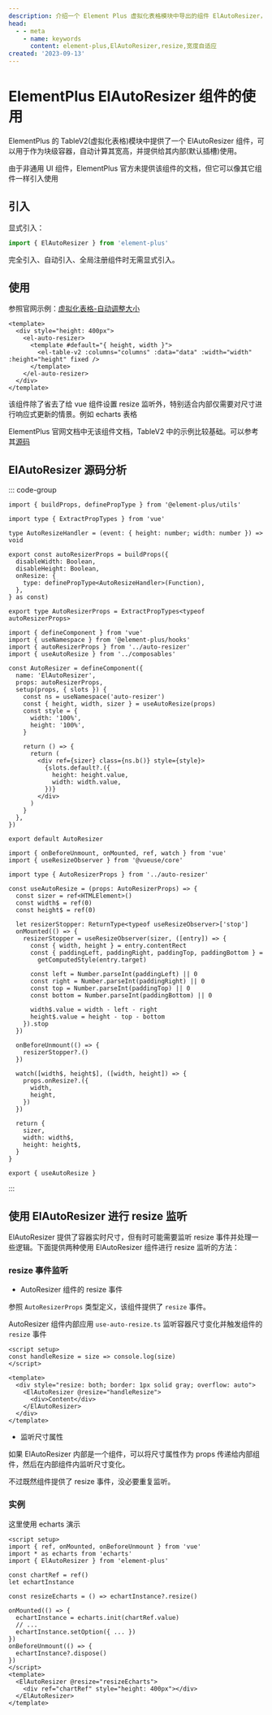 ```yaml
---
description: 介绍一个 Element Plus 虚拟化表格模块中导出的组件 ElAutoResizer，可以用于作为块级容器，自动计算其宽高，并提供给其内部使用。
head:
  - - meta
    - name: keywords
      content: element-plus,ElAutoResizer,resize,宽度自适应
created: '2023-09-13'
---
```


# ElementPlus ElAutoResizer 组件的使用

ElementPlus 的 TableV2(虚拟化表格)模块中提供了一个 ElAutoResizer 组件，可以用于作为块级容器，自动计算其宽高，并提供给其内部(默认插槽)使用。

由于非通用 UI 组件，ElementPlus 官方未提供该组件的文档，但它可以像其它组件一样引入使用

## 引入

显式引入：

```js
import { ElAutoResizer } from 'element-plus'
```

完全引入、自动引入、全局注册组件时无需显式引入。

## 使用

参照官网示例：[虚拟化表格-自动调整大小](https://element-plus.org/zh-CN/component/table-v2.html#%E8%87%AA%E5%8A%A8%E8%B0%83%E6%95%B4%E5%A4%A7%E5%B0%8F)

```vue
<template>
  <div style="height: 400px">
    <el-auto-resizer>
      <template #default="{ height, width }">
        <el-table-v2 :columns="columns" :data="data" :width="width" :height="height" fixed />
      </template>
    </el-auto-resizer>
  </div>
</template>
```

该组件除了省去了给 vue 组件设置 resize 监听外，特别适合内部仅需要对尺寸进行响应式更新的情景。例如 echarts 表格

ElementPlus 官网文档中无该组件文档，TableV2 中的示例比较基础。可以参考其[源码](https://github.com/element-plus/element-plus/blob/dev/packages/components/table-v2/src/components/auto-resizer.tsx)

## ElAutoResizer 源码分析

::: code-group

```ts{5,7-13} [auto-resizer.ts]
import { buildProps, definePropType } from '@element-plus/utils'

import type { ExtractPropTypes } from 'vue'

type AutoResizeHandler = (event: { height: number; width: number }) => void

export const autoResizerProps = buildProps({
  disableWidth: Boolean,
  disableHeight: Boolean,
  onResize: {
    type: definePropType<AutoResizeHandler>(Function),
  },
} as const)

export type AutoResizerProps = ExtractPropTypes<typeof autoResizerProps>
```

```tsx{8,11,20-23} [./components/auto-resizer.tsx]
import { defineComponent } from 'vue'
import { useNamespace } from '@element-plus/hooks'
import { autoResizerProps } from '../auto-resizer'
import { useAutoResize } from '../composables'

const AutoResizer = defineComponent({
  name: 'ElAutoResizer',
  props: autoResizerProps,
  setup(props, { slots }) {
    const ns = useNamespace('auto-resizer')
    const { height, width, sizer } = useAutoResize(props)
    const style = {
      width: '100%',
      height: '100%',
    }

    return () => {
      return (
        <div ref={sizer} class={ns.b()} style={style}>
          {slots.default?.({
            height: height.value,
            width: width.value,
          })}
        </div>
      )
    }
  },
})

export default AutoResizer
```

```ts{13,32-37} [./composables/use-auto-resize.ts]
import { onBeforeUnmount, onMounted, ref, watch } from 'vue'
import { useResizeObserver } from '@vueuse/core'

import type { AutoResizerProps } from '../auto-resizer'

const useAutoResize = (props: AutoResizerProps) => {
  const sizer = ref<HTMLElement>()
  const width$ = ref(0)
  const height$ = ref(0)

  let resizerStopper: ReturnType<typeof useResizeObserver>['stop']
  onMounted(() => {
    resizerStopper = useResizeObserver(sizer, ([entry]) => {
      const { width, height } = entry.contentRect
      const { paddingLeft, paddingRight, paddingTop, paddingBottom } =
        getComputedStyle(entry.target)

      const left = Number.parseInt(paddingLeft) || 0
      const right = Number.parseInt(paddingRight) || 0
      const top = Number.parseInt(paddingTop) || 0
      const bottom = Number.parseInt(paddingBottom) || 0

      width$.value = width - left - right
      height$.value = height - top - bottom
    }).stop
  })

  onBeforeUnmount(() => {
    resizerStopper?.()
  })

  watch([width$, height$], ([width, height]) => {
    props.onResize?.({
      width,
      height,
    })
  })

  return {
    sizer,
    width: width$,
    height: height$,
  }
}

export { useAutoResize }
```

:::

## 使用 ElAutoResizer 进行 resize 监听

ElAutoResizer 提供了容器实时尺寸，但有时可能需要监听 resize 事件并处理一些逻辑。下面提供两种使用 ElAutoResizer 组件进行 resize 监听的方法：

### resize 事件监听

- AutoResizer 组件的 resize 事件

参照 `AutoResizerProps` 类型定义，该组件提供了 `resize` 事件。

AutoResizer 组件内部应用 `use-auto-resize.ts` 监听容器尺寸变化并触发组件的 `resize` 事件

```vue
<script setup>
const handleResize = size => console.log(size)
</script>

<template>
  <div style="resize: both; border: 1px solid gray; overflow: auto">
    <ElAutoResizer @resize="handleResize">
      <div>Content</div>
    </ElAutoResizer>
  </div>
</template>
```

- 监听尺寸属性

如果 ElAutoResizer 内部是一个组件，可以将尺寸属性作为 props 传递给内部组件，然后在内部组件内监听尺寸变化。

不过既然组件提供了 resize 事件，没必要重复监听。

### 实例

这里使用 echarts 演示

```vue [App.vue]
<script setup>
import { ref, onMounted, onBeforeUnmount } from 'vue'
import * as echarts from 'echarts'
import { ElAutoResizer } from 'element-plus'

const chartRef = ref()
let echartInstance

const resizeEcharts = () => echartInstance?.resize()

onMounted(() => {
  echartInstance = echarts.init(chartRef.value)
  // ...
  echartInstance.setOption({ ... })
})
onBeforeUnmount(() => {
  echartInstance?.dispose()
})
</script>
<template>
  <ElAutoResizer @resize="resizeEcharts">
    <div ref="chartRef" style="height: 400px"></div>
  </ElAutoResizer>
</template>
```
